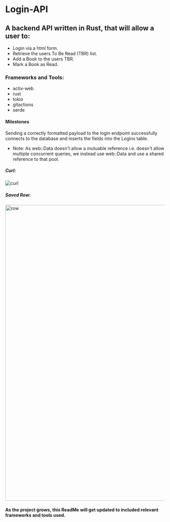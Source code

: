 # Login-API

## A backend API written in Rust, that will allow a user to:
 - Login via a html form.
 - Retrieve the users To Be Read (TBR) list.
- Add a Book to the users TBR.
 - Mark a Book as Read.

### Frameworks and Tools:

- actix-web
- rust
- tokio
- gitactions
- serde

#### Milestones
Sending a correctly formatted payload to the login endpoint successfully connects to the database and inserts the fields into the Logins table.
- Note: As web::Data<PgConnection> doesn't allow a mutuable reference i.e. doesn't allow multiple concurrent queries, we instead use web::Data<PgPool> and use a shared reference to that pool. 
 
##### Curl:
![curl](https://github.com/DaveMcMahon/Login-API/assets/16767214/39717b99-9363-4e72-a366-4e880f760222)

##### Saved Row:
<img width="933" alt="row" src="https://github.com/DaveMcMahon/Login-API/assets/16767214/8c6717f8-9479-4e9c-a3e6-a0423cf68ac7">
 
<br>

#### As the project grows, this ReadMe will get updated to included relevant frameworks and tools used.
